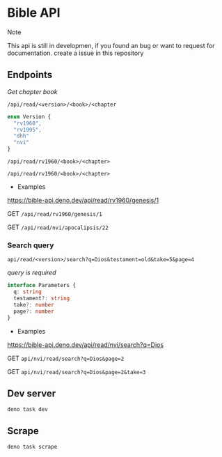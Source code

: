 # Bible API

> [!NOTE]
> This api is still in developmen, if you found an bug or want to request for documentation. create a issue in this repository 

## Endpoints

_Get chapter book_

`/api/read/<version>/<book>/<chapter`

```ts
enum Version {
  "rv1960",
  "rv1995",
  "dhh"
  "nvi"
}
```

`/api/read/rv1960/<book>/<chapter>`

`/api/read/rv1960/<book>/<chapter>`

- Examples

https://bible-api.deno.dev/api/read/rv1960/genesis/1

GET `/api/read/rv1960/genesis/1`

GET `/api/read/nvi/apocalipsis/22`

### Search query

`api/read/<version>/search?q=Dios&testament=old&take=5&page=4`

_query is required_

```ts
interface Parameters {
  q: string
  testament?: string
  take?: number
  page?: number
}
```

- Examples

https://bible-api.deno.dev/api/read/nvi/search?q=Dios

GET `api/nvi/read/search?q=Dios&page=2`

GET `api/nvi/read/search?q=Dios&page=2&take=3`

## Dev server

```
deno task dev
```

## Scrape

```
deno task scrape
```

